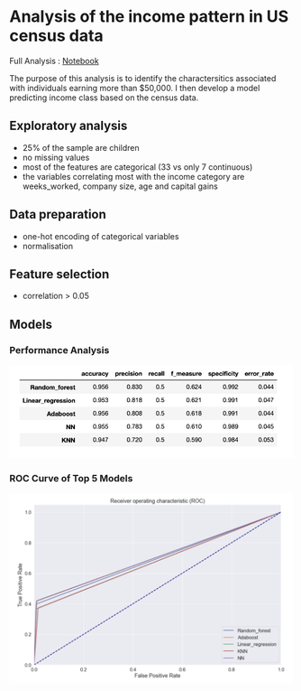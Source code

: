 # Analysis of the income pattern in US census data

Full Analysis : [Notebook](https://github.com/pantonar/income_census/blob/main/Technical%20assessment.ipynb)

The purpose of this analysis is to identify the charactersitics associated with individuals earning more than $50,000. I then develop a model predicting income class based on the census data.

## Exploratory analysis
* 25% of the sample are children
* no missing values
* most of the features are categorical (33 vs only 7 continuous)
* the variables correlating most with the income category are weeks_worked, company size, age and capital gains

## Data preparation
* one-hot encoding of categorical variables
* normalisation


## Feature selection
* correlation > 0.05

## Models
### Performance Analysis
![](/png/metrics_table.png?raw=true)
### ROC Curve of Top 5 Models
![](/png/roc.png?raw=true)
